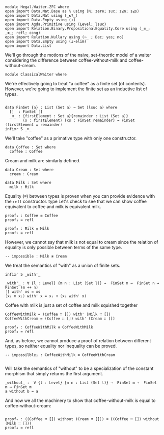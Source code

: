 ```

module Hegal.Waiter.ZFC where 
open import Data.Nat.Base as ℕ using (ℕ; zero; suc; z≤n; s≤s)
open import Data.Nat using (_≤?_)
open import Data.Empty using (⊥)
open import Agda.Primitive using (Level; lsuc)
open import Relation.Binary.PropositionalEquality.Core using (_≡_; _≢_; refl; cong)
open import Relation.Nullary using (¬_ ; Dec; yes; no)
open import Data.Empty using (⊥-elim)
open import Data.List

```
We'll go through the motions of the naive, set-theortic model of a waiter considering the difference between coffee-without-milk and coffee-without-cream.
```
module ClassicalWaiter where

```
We're effectively going to treat "a coffee" as a finite set (of contents).  However, we're going to implement the finite set as an inductive list of types.
```

data FinSet {a} : List (Set a) → Set (lsuc a) where
  []  : FinSet []
  _∷_ : {firstElement : Set a}{remainder : List (Set a)}
        (x : firstElement) (xs : FinSet remainder) → FinSet (firstElement ∷ remainder)
infixr 5 _∷_
```
 We'll take "coffee" as a primative type with only one constructor.
```
data Coffee : Set where
  coffee : Coffee

```
Cream and milk are similarly defined.
```
data Cream : Set where
  cream : Cream
  
data Milk : Set where
  milk : Milk

```
Equality (≡) between types is proven when you can provide evidence with the `refl` constructor. type Let's check to see that we can show coffee equivalent to coffee and milk is equivalent milk.
```
proof₁ : Coffee ≡ Coffee
proof₁ = refl

proof₂ : Milk ≡ Milk
proof₂ = refl
```
However, we cannot say that milk is not equal to cream since the relation of equality is only possible between terms of the same type.
```
-- impossible : Milk ≢ Cream

```
We treat the semantics of "with" as a union of finite sets. 
```
infixr 5 _with'_

_with'_ : ∀ {l : Level} {m n : List (Set l)} →  FinSet m →  FinSet n → FinSet (m ++ n)
[] with' xs = xs
(x₁ ∷ x₂) with' x = x₁ ∷ (x₂ with' x)
```
Coffee with milk is just a set of coffee and milk squished together
```
CoffeeWithMilk = (Coffee ∷ []) with' (Milk ∷ [])
CoffeeWithCream = (Coffee ∷ []) with' (Cream ∷ [])

proof₃ : CoffeeWithMilk ≡ CoffeeWithMilk
proof₃ = refl
```
And, as before, we cannot produce a proof of relation between different types, so neither equality nor inequality can be proved.
```
-- impossilble₂ : CoffeeWithMilk ≡ CoffeeWithCream


```
Will take the semantics of "without" to be a specialization of the constant morphism that simply returns the first argument.
```
_without_ :  ∀ {l : Level} {m n : List (Set l)} →  FinSet m →  FinSet n → FinSet m
a without b = a
```
And now we all the machinery to show that  coffee-without-milk is equal to coffee-without-cream:
```

proof₄ : ((Coffee ∷ []) without (Cream ∷ [])) ≡ ((Coffee ∷ []) without (Milk ∷ []))
proof₄ = refl


